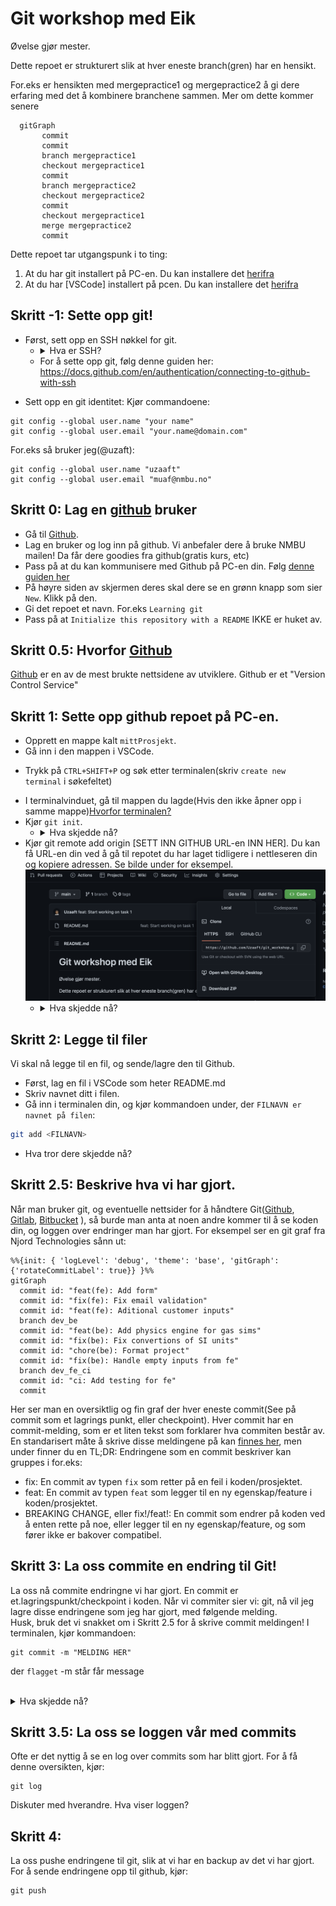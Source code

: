 # Git workshop med Eik

Øvelse gjør mester.

Dette repoet er strukturert slik at hver eneste branch(gren) har en hensikt.

For.eks er hensikten med mergepractice1 og mergepractice2 å gi dere erfaring med det å kombinere branchene sammen. Mer om dette kommer senere

```mermaid
  gitGraph
       commit
       commit
       branch mergepractice1
       checkout mergepractice1
       commit
       branch mergepractice2
       checkout mergepractice2
       commit
       checkout mergepractice1
       merge mergepractice2
       commit
```

Dette repoet tar utgangspunk i to ting:

1. At du har git installert på PC-en. Du kan installere det [herifra](https://git-scm.com)
2. At du har [VSCode] installert på pcen. Du kan installere det [herifra](https://code.visualstudio.com)

## Skritt -1: Sette opp git!

- Først, sett opp en SSH nøkkel for git.
  - <details>
        <summary> Hva er SSH? </summary>
        SSH står for ` Secure SHell protocoll`. Dette er en måte å kommunisere på over internett, uavhengig av om nettverket du er på er sikkert. 
    </details>
  - For å sette opp git, følg denne guiden her: https://docs.github.com/en/authentication/connecting-to-github-with-ssh

* Sett opp en git identitet:
  Kjør commandoene:

```
git config --global user.name "your name"
git config --global user.email "your.name@domain.com"
```

For.eks så bruker jeg(@uzaft):

```
git config --global user.name "uzaaft"
git config --global user.email "muaf@nmbu.no"
```

## Skritt 0: Lag en [github](https://github.com) bruker

- Gå til [Github](https://github.com).
- Lag en bruker og log inn på github. Vi anbefaler dere å bruke NMBU mailen! Da får dere goodies fra github(gratis kurs, etc)
- Pass på at du kan kommunisere med Github på PC-en din. Følg [denne guiden her](https://docs.github.com/en/authentication/connecting-to-github-with-ssh)
- På høyre siden av skjermen deres skal dere se en grønn knapp som sier `New`. Klikk på den.
- Gi det repoet et navn. For.eks `Learning git`
- Pass på at `Initialize this repository with a README` IKKE er huket av.

## Skritt 0.5: Hvorfor [Github](https://github.com)

[Github](https://github.com) er en av de mest brukte nettsidene av utviklere. Github er et "Version Control Service"

## Skritt 1: Sette opp github repoet på PC-en.

- Opprett en mappe kalt `mittProsjekt`.
- Gå inn i den mappen i VSCode.

* Trykk på `CTRL+SHIFT+P` og søk etter terminalen(skriv `create new terminal` i søkefeltet)

- I terminalvinduet, gå til mappen du lagde(Hvis den ikke åpner opp i samme mappe)[Hvorfor terminalen?](https://github.com/Uzaaft/git_workshop/blob/main/Hvorfor_terminalen.md)
- Kjør `git init`.
  - <details>
    <summary> Hva skjedde nå? </summary>
    <br />
    Du har nettopp fortalt datamaskinen din at du vil at git skal se på `myProject`-mappen og holde styr på eventuelle endringer. Dette lar oss også kjøre git-kommandoer inne i mappen. (Advarsel: Vær veldig forsiktig med å sørge for at du er i riktig katalog når du kjører `git init`!)
    </details>
- Kjør git remote add origin [SETT INN GITHUB URL-en INN HER]. Du kan få URL-en din ved å gå til repotet du har laget tidligere i nettleseren din og kopiere adressen. Se bilde under for eksempel.
  ![](./images/git_clone_url.png)
  <br/>
  - <details>
    <summary>Hva skjedde nå? </summary>
    <br/>
    I utgangspunktet forteller vi datamaskinen vår "Hei, jeg opprettet denne repoen på GitHub, så når jeg 'pusher', vil jeg at koden min skal gå til denne adressen." Nå hver gang du kjører `git push origin master`, vet datamaskinen din at origin peker på repoen du har laget på GitHub, og den skyver endringene dine dit.
    <br/>
    (Hvis du ved et uhell initialiserte repoet ditt med en README, må du gjøre en git pull origin master først - for å få README-filen på datamaskinen din - før du kan trykke. )
    </details>

## Skritt 2: Legge til filer

Vi skal nå legge til en fil, og sende/lagre den til Github.

- Først, lag en fil i VSCode som heter README.md
- Skriv navnet ditt i filen.
- Gå inn i terminalen din, og kjør kommandoen under, der `FILNAVN er navnet på filen`:

```bash
git add <FILNAVN>
```

- Hva tror dere skjedde nå?

## Skritt 2.5: Beskrive hva vi har gjort.

Når man bruker git, og eventuelle nettsider for å håndtere Git([Github](www.github.com), [Gitlab](www.gitlab.com), [Bitbucket](https://bitbucket.org/) ), så burde man anta at noen andre kommer til å se koden din, og loggen over endringer man har gjort. For eksempel ser en git graf fra Njord Technologies sånn ut:

```mermaid
%%{init: { 'logLevel': 'debug', 'theme': 'base', 'gitGraph': {'rotateCommitLabel': true}} }%%
gitGraph
  commit id: "feat(fe): Add form"
  commit id: "fix(fe): Fix email validation"
  commit id: "feat(fe): Aditional customer inputs"
  branch dev_be
  commit id: "feat(be): Add physics engine for gas sims"
  commit id: "fix(be): Fix convertions of SI units"
  commit id: "chore(be): Format project"
  commit id: "fix(be): Handle empty inputs from fe"
  branch dev_fe_ci
  commit id: "ci: Add testing for fe"
  commit
```

Her ser man en oversiktlig og fin graf der hver eneste commit(See på commit som et lagrings punkt, eller checkpoint).
Hver commit har en commit-melding, som er et liten tekst som forklarer hva commiten består av. En standarisert måte å skrive disse meldingene på kan [finnes her](https://www.conventionalcommits.org/en/v1.0.0/), men under finner du en TL;DR:
Endringene som en commit beskriver kan gruppes i for.eks:

- fix: En commit av typen `fix` som retter på en feil i koden/prosjektet.
- feat: En commit av typen `feat` som legger til en ny egenskap/feature i koden/prosjektet.
- BREAKING CHANGE, eller fix!/feat!: En commit som endrer på koden ved å enten rette på noe, eller legger til en ny egenskap/feature, og som fører ikke er bakover compatibel.

## Skritt 3: La oss commite en endring til Git!

La oss nå commite endringne vi har gjort.
En commit er et.lagringspunkt/checkpoint i koden. Når vi commiter sier vi: git, nå vil jeg lagre disse endringene som jeg har gjort, med følgende melding.  
Husk, bruk det vi snakket om i Skritt 2.5 for å skrive commit meldingen!
I terminalen, kjør kommandoen:

```
git commit -m "MELDING HER"
```

der `flagget` -m står får message

  <br/>
   <details>
    <summary>Hva skjedde nå? </summary>
    <br/>
    Vi lagret endringen vi har gjort, med en melding i git. Hvis vi skriver: `git log` kan vi se endringene som er lagret.
    </details>

## Skritt 3.5: La oss se loggen vår med commits

Ofte er det nyttig å se en log over commits som har blitt gjort. For å få denne oversikten, kjør:

```
git log
```

Diskuter med hverandre. Hva viser loggen?

## Skritt 4:

La oss pushe endringene til git, slik at vi har en backup av det vi har gjort.
For å sende endringene opp til github, kjør:

```
git push
```
